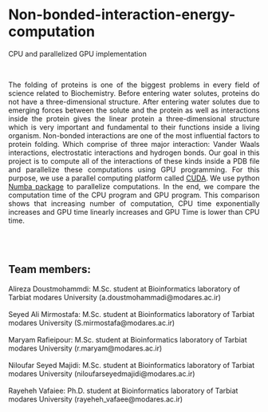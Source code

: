# Non-bonded-interaction-energy-computation
CPU and parallelized GPU implementation

</br>
<p align="justify">
The folding of proteins is one of the biggest problems in every field of science related to
Biochemistry. Before entering water solutes, proteins do not have a three-dimensional
structure. After entering water solutes due to emerging forces between the solute and the
protein as well as interactions inside the protein gives the linear protein a three-dimensional
structure which is very important and fundamental to their functions inside a living organism.
Non-bonded interactions are one of the most influential factors to protein folding. Which
comprise of three major interaction: Vander Waals interactions, electrostatic interactions and
hydrogen bonds. Our goal in this project is to compute all of the interactions of these kinds
inside a PDB file and parallelize these computations using GPU programming. For this
purpose, we use a parallel computing platform called <a href="https://developer.nvidia.com/cuda-toolkit">CUDA</a>. We use python <a href="http://numba.pydata.org/">Numba
package</a> to parallelize computations. In the end, we compare the computation time of the
CPU program and GPU program. This comparison shows that increasing number of
computation, CPU time exponentially increases and GPU time linearly increases and GPU
Time is lower than CPU time.
</p>

</br></br>
<h2>Team members:</h2>
Alireza Doustmohammdi: M.Sc. student at Bioinformatics laboratory of Tarbiat modares University (a.doustmohammadi@modares.ac.ir)
</br></br>
Seyed Ali Mirmostafa:  M.Sc. student at Bioinformatics laboratory of Tarbiat modares University (S.mirmostafa@modares.ac.ir)
</br></br>
Maryam Rafieipour:  M.Sc. student at Bioinformatics laboratory of Tarbiat modares University (r.maryam@modares.ac.ir)
</br></br>
Niloufar Seyed Majidi:  M.Sc. student at Bioinformatics laboratory of Tarbiat modares University (niloufarseyedmajidi@modares.ac.ir)
</br></br>
Rayeheh Vafaiee: Ph.D. student at Bioinformatics laboratory of Tarbiat modares University (rayeheh_vafaee@modares.ac.ir)
